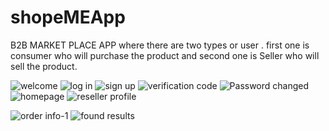 # shopeMEApp
B2B MARKET PLACE APP where there are two types or user .
first one is consumer who will purchase the product and second one is Seller who will sell the product.

![welcome](https://github.com/user-attachments/assets/964e56c4-bf7c-42a3-af4c-30cf17feb7e2)
![log in](https://github.com/user-attachments/assets/fea76820-04cf-4d01-aee1-57c0512af00f)
![sign up](https://github.com/user-attachments/assets/aa265eb3-714a-431f-a3a3-a3dcd040eb19)
![verification code](https://github.com/user-attachments/assets/73f200c5-5d8d-4e76-afc0-427b16b8ca87)
![Password changed](https://github.com/user-attachments/assets/35dca28a-7878-4dad-8064-47ba0f401b46)
![homepage](https://github.com/user-attachments/assets/5fe70b71-e57e-495f-bf85-250d398f51dd)
![reseller profile](https://github.com/user-attachments/assets/32a7fda1-9239-4ff7-996a-e17254773973)

![order info-1](https://github.com/user-attachments/assets/25c8abaa-98b5-4de6-8d77-e71ba82e37a5)
![found results](https://github.com/user-attachments/assets/02abf96b-a36f-4876-918b-3ffe7dd950c2)
